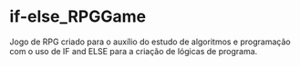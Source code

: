 # if-else_RPGGame
Jogo de RPG criado para o auxílio do estudo de algoritmos e programação com o uso de IF and ELSE para a criação de lógicas de programa.
